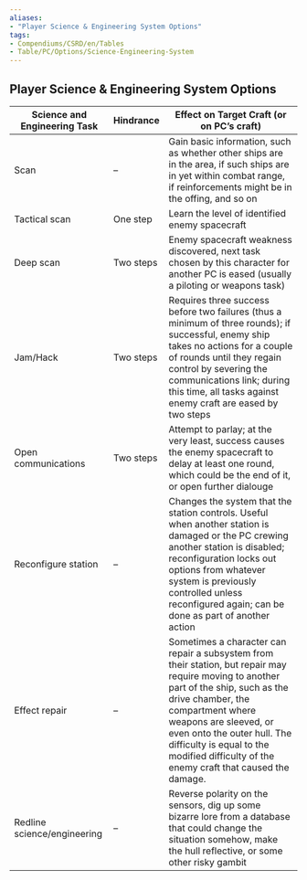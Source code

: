 ```yaml
---
aliases:
- "Player Science & Engineering System Options"
tags:
- Compendiums/CSRD/en/Tables
- Table/PC/Options/Science-Engineering-System
---
```


## Player Science & Engineering System Options

| Science and Engineering Task | Hindrance | Effect on Target Craft (or on PC’s craft)                                                                                                                                                                                                                                                                                     |
|------------------------------|-----------|-------------------------------------------------------------------------------------------------------------------------------------------------------------------------------------------------------------------------------------------------------------------------------------------------------------------------------|
| Scan                         | –         | Gain basic information, such as whether other ships are in the area, if such ships are in yet within combat range, if reinforcements might be in the offing, and so on                                                                                                                                                        |
| Tactical scan               | One step  | Learn the level of identified enemy spacecraft                                                                                                                                                                                                                                                                                |
| Deep scan                    | Two steps | Enemy spacecraft weakness discovered, next task chosen by this character for another PC is eased (usually a piloting or weapons task)                                                                                                                                                                                         |
| Jam/Hack                     | Two steps | Requires three success before two failures (thus a minimum of three rounds); if successful, enemy ship takes no actions for a couple of rounds until they regain control by severing the communications link; during this time, all tasks against enemy craft are eased by two steps                                          |
| Open communications           | Two steps | Attempt to parlay; at the very least, success causes the enemy spacecraft to delay at least one round, which could be the end of it, or open further dialouge                                                                                                                                                                 |
| Reconfigure station          | –         | Changes the system that the station controls. Useful when another station is damaged or the PC crewing another station is disabled; reconfiguration locks out options from whatever system is previously controlled unless reconfigured again; can be done as part of another action                                          |
| Effect repair                | –         | Sometimes a character can repair a subsystem from their station, but repair may require moving to another part of the ship, such as the drive chamber, the compartment where weapons are sleeved, or even onto the outer hull. The difficulty is equal to the modified difficulty of the enemy craft that caused the damage.  |
| Redline science/engineering  | –         | Reverse polarity on the sensors, dig up some bizarre lore from a database that could change the situation somehow, make the hull reflective, or some other risky gambit                                                                                                                                                       |
